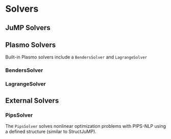 # Solvers

## JuMP Solvers

## Plasmo Solvers

Built-in Plasmo solvers include a `BendersSolver` and `LagrangeSolver`

### BendersSolver

### LagrangeSolver


## External Solvers

### PipsSolver

The `PipsSolver` solves nonlinear optimization problems with PIPS-NLP using a defined structure (similar to StructJuMP).
